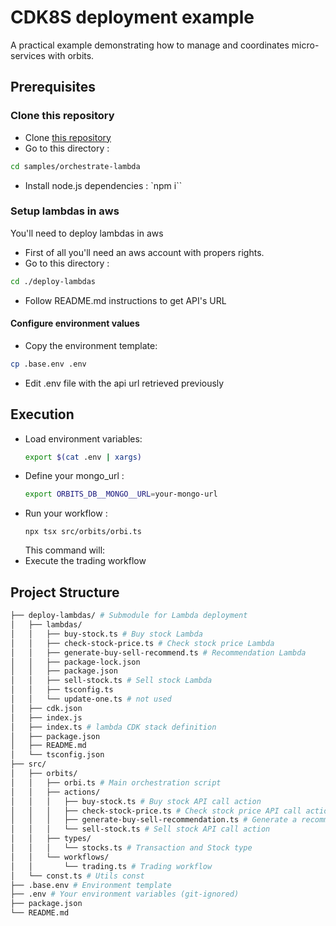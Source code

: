 # CDK8S deployment example

A practical example demonstrating how to manage and coordinates micro-services with orbits.

## Prerequisites

### Clone this repository

- Clone [this repository](https://github.com/LaWebcapsule/orbits)
- Go to this directory :

```bash
cd samples/orchestrate-lambda
```

- Install node.js dependencies :
  `npm i``

### Setup lambdas in aws

You'll need to deploy lambdas in aws

- First of all you'll need an aws account with propers rights.
- Go to this directory :

```bash
cd ./deploy-lambdas
```

- Follow README.md instructions to get API's URL

#### Configure environment values

- Copy the environment template:

```bash
cp .base.env .env
```

- Edit .env file with the api url retrieved previously

## Execution

- Load environment variables:
  ```bash 
  export $(cat .env | xargs)
  ```
- Define your mongo_url :
  ```bash 
  export ORBITS_DB__MONGO__URL=your-mongo-url
  ```
- Run your workflow :
  ``` 
  npx tsx src/orbits/orbi.ts
  ```
  This command will:
- Execute the trading workflow

## Project Structure

```bash
├── deploy-lambdas/ # Submodule for Lambda deployment
│   ├── lambdas/
│   │   ├── buy-stock.ts # Buy stock Lambda
│   │   ├── check-stock-price.ts # Check stock price Lambda
│   │   ├── generate-buy-sell-recommend.ts # Recommendation Lambda
│   │   ├── package-lock.json
│   │   ├── package.json
│   │   ├── sell-stock.ts # Sell stock Lambda
│   │   ├── tsconfig.ts
│   │   └── update-one.ts # not used
│   ├── cdk.json
│   ├── index.js
│   ├── index.ts # lambda CDK stack definition
│   ├── package.json
│   ├── README.md
│   └── tsconfig.json
├── src/
│   ├── orbits/
│   │   ├── orbi.ts # Main orchestration script
│   │   ├── actions/
│   │   │   ├── buy-stock.ts # Buy stock API call action
│   │   │   ├── check-stock-price.ts # Check stock price API call action
│   │   │   ├── generate-buy-sell-recommendation.ts # Generate a recommendation based on price API call action
│   │   │   └── sell-stock.ts # Sell stock API call action
│   │   ├── types/
│   │   │   └── stocks.ts # Transaction and Stock type
│   │   └── workflows/
│   │       └── trading.ts # Trading workflow
│   └── const.ts # Utils const
├── .base.env # Environment template
├── .env # Your environment variables (git-ignored)
├── package.json
└── README.md
```
